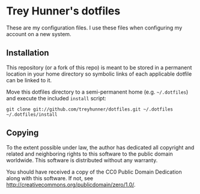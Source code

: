 # Trey Hunner's dotfiles

These are my configuration files.  I use these files when configuring my
account on a new system.

## Installation

This repository (or a fork of this repo) is meant to be stored in a permanent
location in your home directory so symbolic links of each applicable dotfile
can be linked to it.

Move this dotfiles directory to a semi-permanent home (e.g. `~/.dotfiles`) and
execute the included `install` script:

    git clone git://github.com/treyhunner/dotfiles.git ~/.dotfiles
    ~/.dotfiles/install


## Copying

To the extent possible under law, the author has dedicated all copyright and related and neighboring rights to this software to the public domain worldwide. This software is distributed without any warranty.

You should have received a copy of the CC0 Public Domain Dedication along with this software. If not, see <http://creativecommons.org/publicdomain/zero/1.0/>.
